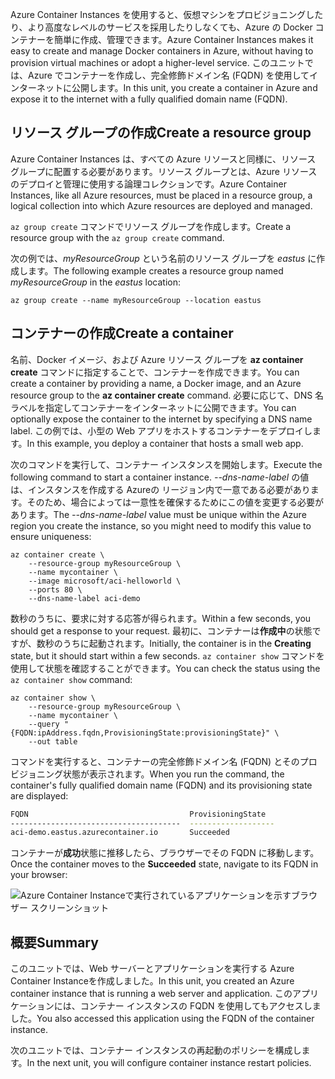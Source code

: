 <span data-ttu-id="fb166-101">Azure Container Instances を使用すると、仮想マシンをプロビジョニングしたり、より高度なレベルのサービスを採用したりしなくても、Azure の Docker コンテナーを簡単に作成、管理できます。</span><span class="sxs-lookup"><span data-stu-id="fb166-101">Azure Container Instances makes it easy to create and manage Docker containers in Azure, without having to provision virtual machines or adopt a higher-level service.</span></span> <span data-ttu-id="fb166-102">このユニットでは、Azure でコンテナーを作成し、完全修飾ドメイン名 (FQDN) を使用してインターネットに公開します。</span><span class="sxs-lookup"><span data-stu-id="fb166-102">In this unit, you create a container in Azure and expose it to the internet with a fully qualified domain name (FQDN).</span></span>

## <a name="create-a-resource-group"></a><span data-ttu-id="fb166-103">リソース グループの作成</span><span class="sxs-lookup"><span data-stu-id="fb166-103">Create a resource group</span></span>

<span data-ttu-id="fb166-104">Azure Container Instances は、すべての Azure リソースと同様に、リソース グループに配置する必要があります。リソース グループとは、Azure リソースのデプロイと管理に使用する論理コレクションです。</span><span class="sxs-lookup"><span data-stu-id="fb166-104">Azure Container Instances, like all Azure resources, must be placed in a resource group, a logical collection into which Azure resources are deployed and managed.</span></span>

<span data-ttu-id="fb166-105">`az group create` コマンドでリソース グループを作成します。</span><span class="sxs-lookup"><span data-stu-id="fb166-105">Create a resource group with the `az group create` command.</span></span>

<span data-ttu-id="fb166-106">次の例では、*myResourceGroup* という名前のリソース グループを *eastus* に作成します。</span><span class="sxs-lookup"><span data-stu-id="fb166-106">The following example creates a resource group named *myResourceGroup* in the *eastus* location:</span></span>

```azurecli
az group create --name myResourceGroup --location eastus
```

## <a name="create-a-container"></a><span data-ttu-id="fb166-107">コンテナーの作成</span><span class="sxs-lookup"><span data-stu-id="fb166-107">Create a container</span></span>

<span data-ttu-id="fb166-108">名前、Docker イメージ、および Azure リソース グループを **az container create** コマンドに指定することで、コンテナーを作成できます。</span><span class="sxs-lookup"><span data-stu-id="fb166-108">You can create a container by providing a name, a Docker image, and an Azure resource group to the **az container create** command.</span></span> <span data-ttu-id="fb166-109">必要に応じて、DNS 名ラベルを指定してコンテナーをインターネットに公開できます。</span><span class="sxs-lookup"><span data-stu-id="fb166-109">You can optionally expose the container to the internet by specifying a DNS name label.</span></span> <span data-ttu-id="fb166-110">この例では、小型の Web アプリをホストするコンテナーをデプロイします。</span><span class="sxs-lookup"><span data-stu-id="fb166-110">In this example, you deploy a container that hosts a small web app.</span></span>

<span data-ttu-id="fb166-111">次のコマンドを実行して、コンテナー インスタンスを開始します。</span><span class="sxs-lookup"><span data-stu-id="fb166-111">Execute the following command to start a container instance.</span></span> <span data-ttu-id="fb166-112">*--dns-name-label* の値は、インスタンスを作成する Azureの リージョン内で一意である必要があります。そのため、場合によっては一意性を確保するためにこの値を変更する必要があります。</span><span class="sxs-lookup"><span data-stu-id="fb166-112">The *--dns-name-label* value must be unique within the Azure region you create the instance, so you might need to modify this value to ensure uniqueness:</span></span>

```azurecli
az container create \
    --resource-group myResourceGroup \
    --name mycontainer \
    --image microsoft/aci-helloworld \
    --ports 80 \
    --dns-name-label aci-demo
```

<span data-ttu-id="fb166-113">数秒のうちに、要求に対する応答が得られます。</span><span class="sxs-lookup"><span data-stu-id="fb166-113">Within a few seconds, you should get a response to your request.</span></span> <span data-ttu-id="fb166-114">最初に、コンテナーは**作成中**の状態ですが、数秒のうちに起動されます。</span><span class="sxs-lookup"><span data-stu-id="fb166-114">Initially, the container is in the **Creating** state, but it should start within a few seconds.</span></span> <span data-ttu-id="fb166-115">`az container show` コマンドを使用して状態を確認することができます。</span><span class="sxs-lookup"><span data-stu-id="fb166-115">You can check the status using the `az container show` command:</span></span>

```azurecli
az container show \
    --resource-group myResourceGroup \
    --name mycontainer \
    --query "{FQDN:ipAddress.fqdn,ProvisioningState:provisioningState}" \
    --out table
```

<span data-ttu-id="fb166-116">コマンドを実行すると、コンテナーの完全修飾ドメイン名 (FQDN) とそのプロビジョニング状態が表示されます。</span><span class="sxs-lookup"><span data-stu-id="fb166-116">When you run the command, the container's fully qualified domain name (FQDN) and its provisioning state are displayed:</span></span>

```bash
FQDN                                    ProvisioningState
--------------------------------------  -------------------
aci-demo.eastus.azurecontainer.io       Succeeded
```

<span data-ttu-id="fb166-117">コンテナーが**成功**状態に推移したら、ブラウザーでその FQDN に移動します。</span><span class="sxs-lookup"><span data-stu-id="fb166-117">Once the container moves to the **Succeeded** state, navigate to its FQDN in your browser:</span></span>

![Azure Container Instanceで実行されているアプリケーションを示すブラウザー スクリーンショット](../media-draft/aci-app-browser.png)

## <a name="summary"></a><span data-ttu-id="fb166-119">概要</span><span class="sxs-lookup"><span data-stu-id="fb166-119">Summary</span></span>

<span data-ttu-id="fb166-120">このユニットでは、Web サーバーとアプリケーションを実行する Azure Container Instanceを作成しました。</span><span class="sxs-lookup"><span data-stu-id="fb166-120">In this unit, you created an Azure container instance that is running a web server and application.</span></span> <span data-ttu-id="fb166-121">このアプリケーションには、コンテナー インスタンスの FQDN を使用してもアクセスしました。</span><span class="sxs-lookup"><span data-stu-id="fb166-121">You also accessed this application using the FQDN of the container instance.</span></span>

<span data-ttu-id="fb166-122">次のユニットでは、コンテナー インスタンスの再起動のポリシーを構成します。</span><span class="sxs-lookup"><span data-stu-id="fb166-122">In the next unit, you will configure container instance restart policies.</span></span>